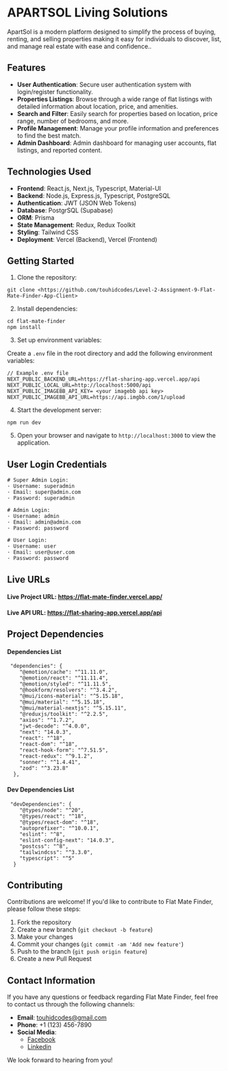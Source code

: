 # APARTSOL Living Solutions

ApartSol is a modern platform designed to simplify the process of buying, renting, and selling properties making it easy for individuals to discover, list, and manage real estate with ease and confidence..

## Features

- **User Authentication**: Secure user authentication system with login/register functionality.
- **Properties Listings**: Browse through a wide range of flat listings with detailed information about location, price, and amenities.
- **Search and Filter**: Easily search for properties based on location, price range, number of bedrooms, and more.
- **Profile Management**: Manage your profile information and preferences to find the best match.
- **Admin Dashboard**: Admin dashboard for managing user accounts, flat listings, and reported content.

## Technologies Used

- **Frontend**: React.js, Next.js, Typescript, Material-UI
- **Backend**: Node.js, Express.js, Typescript, PostgreSQL
- **Authentication**: JWT (JSON Web Tokens)
- **Database**: PostgrSQL (Supabase)
- **ORM**: Prisma
- **State Management**: Redux, Redux Toolkit
- **Styling**: Tailwind CSS
- **Deployment**: Vercel (Backend), Vercel (Frontend)

## Getting Started

1. Clone the repository:

```
git clone <https://github.com/touhidcodes/Level-2-Assignment-9-Flat-Mate-Finder-App-Client>
```

2. Install dependencies:

```
cd flat-mate-finder
npm install
```

3. Set up environment variables:

Create a `.env` file in the root directory and add the following environment variables:

```
// Example .env file
NEXT_PUBLIC_BACKEND_URL=https://flat-sharing-app.vercel.app/api
NEXT_PUBLIC_LOCAL_URL=http://localhost:5000/api
NEXT_PUBLIC_IMAGEBB_API_KEY= <your imagebb api key>
NEXT_PUBLIC_IMAGEBB_API_URL=https://api.imgbb.com/1/upload
```

4. Start the development server:

```
npm run dev
```

5. Open your browser and navigate to `http://localhost:3000` to view the application.

## User Login Credentials

```
# Super Admin Login:
· Username: superadmin
· Email: super@admin.com
· Password: superadmin

# Admin Login:
· Username: admin
· Email: admin@admin.com
· Password: password

# User Login:
· Username: user
· Email: user@user.com
· Password: password

```

## Live URLs

#### Live Project URL: https://flat-mate-finder.vercel.app/

#### Live API URL: https://flat-sharing-app.vercel.app/api

## Project Dependencies

#### Dependencies List

```
 "dependencies": {
    "@emotion/cache": "^11.11.0",
    "@emotion/react": "^11.11.4",
    "@emotion/styled": "^11.11.5",
    "@hookform/resolvers": "^3.4.2",
    "@mui/icons-material": "^5.15.18",
    "@mui/material": "^5.15.18",
    "@mui/material-nextjs": "^5.15.11",
    "@reduxjs/toolkit": "^2.2.5",
    "axios": "^1.7.2",
    "jwt-decode": "^4.0.0",
    "next": "14.0.3",
    "react": "^18",
    "react-dom": "^18",
    "react-hook-form": "^7.51.5",
    "react-redux": "^9.1.2",
    "sonner": "^1.4.41",
    "zod": "^3.23.8"
  },
```

#### Dev Dependencies List

```
 "devDependencies": {
    "@types/node": "^20",
    "@types/react": "^18",
    "@types/react-dom": "^18",
    "autoprefixer": "^10.0.1",
    "eslint": "^8",
    "eslint-config-next": "14.0.3",
    "postcss": "^8",
    "tailwindcss": "^3.3.0",
    "typescript": "^5"
  }
```

## Contributing

Contributions are welcome! If you'd like to contribute to Flat Mate Finder, please follow these steps:

1. Fork the repository
2. Create a new branch (`git checkout -b feature`)
3. Make your changes
4. Commit your changes (`git commit -am 'Add new feature'`)
5. Push to the branch (`git push origin feature`)
6. Create a new Pull Request

## Contact Information

If you have any questions or feedback regarding Flat Mate Finder, feel free to contact us through the following channels:

- **Email**: [touhidcodes@gmail.com](mailto:touhidcodes@gmail.com)
- **Phone**: +1 (123) 456-7890
- **Social Media**:
  - [Facebook](https://www.facebook.com/mhrinkue)
  - [Linkedin](https://www.linkedin.com/in/touhidur-zaman/)

We look forward to hearing from you!
